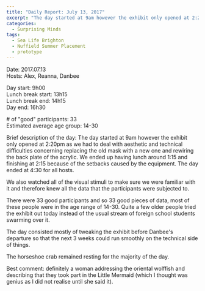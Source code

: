 ```yaml
---
title: "Daily Report: July 13, 2017"
excerpt: "The day started at 9am however the exhibit only opened at 2:20pm as we had to deal with aesthetic and technical difficulties concerning replacing the old mask with a new one and rewiring the back plate of the acrylic. "
categories:
  - Surprising Minds
tags:
  - Sea Life Brighton
  - Nuffield Summer Placement
  - prototype
---
```


Date: 2017.07.13  
Hosts: Alex, Reanna, Danbee 

Day start: 9h00   
Lunch break start: 13h15  
Lunch break end: 14h15   
Day end: 16h30  

\# of "good" participants: 33  
Estimated average age group: 14-30  

Brief description of the day: The day started at 9am however the exhibit only opened at 2:20pm as we had to deal with aesthetic and technical difficulties concerning replacing the old mask with a new one and rewiring the back plate of the acrylic. We ended up having lunch around 1:15 and finishing at 2:15 because of the setbacks caused by the equipment. The day ended at 4:30 for all hosts.

We also watched all of the visual stimuli to make sure we were familiar with it and therefore knew all the data that the participants were subjected to. 

There were 33 good participants and so 33 good pieces of data, most of these people were in the age range of 14-30. Quite a few older people tried the exhibit out today instead of the usual stream of foreign school students swarming over it. 

The day consisted mostly of tweaking the exhibit before Danbee's departure so that the next 3 weeks could run smoothly on the technical side of things. 

The horseshoe crab remained resting for the majority of the day. 

Best comment:  definitely a woman addressing the oriental wolffish and describing that they took part in the Little Mermaid (which I thought was genius as I did not realise until she said it).
